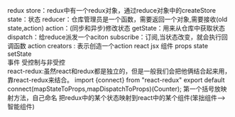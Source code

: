 redux
    store：redux中有一个redux对象，通过reduce对象中的createStore
        state：状态
        reducer：仓库管理员是一个函数，需要返回一个对象,需要接收(old state,action)
        action：(同步和异步)修改状态
        getState：用来从仓库中获取状态
        dispatch：给reduce派发一个aciton
        subscribe：订阅,当状态改变，就会执行回调函数
        action creators : 表示创造一个action
react
    jsx 
    组件 
    props
    state  setState   
    事件
    受控制与非受控  
react-redux:虽然react和redux都是独立的，但是一般我们会把他俩结合起来用，靠react-redux来结合。
    import {connect} from "react-redux"
    export default connect(mapStateToProps,mapDispatchToProps)(Counter);
    第一个括号放映射方法，自己命名
    把redux中的某个状态映射到react中的某个组件(笨拙组件-->智能组件)
   